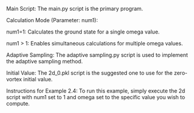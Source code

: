 Main Script: The main.py script is the primary program.

Calculation Mode (Parameter: num1):

num1=1: Calculates the ground state for a single omega value.

num1 > 1: Enables simultaneous calculations for multiple omega values.

Adaptive Sampling: The adaptive sampling.py script is used to implement the adaptive sampling method.

Initial Value: The 2d_0.pkl script is the suggested one to use for the zero-vortex initial value.

Instructions for Example 2.4: To run this example, simply execute the 2d script with num1 set to 1 and omega set to the specific value you wish to compute.
